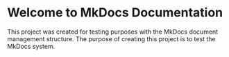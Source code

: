 # Welcome to MkDocs Documentation

This project was created for testing purposes with the MkDocs document management structure.
The purpose of creating this project is to test the MkDocs system.